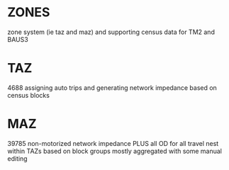 # ZONES
zone system (ie taz and maz) and supporting census data for TM2 and BAUS3



# TAZ
4688
assigning auto trips and generating network impedance
based on census blocks


# MAZ
39785
non-motorized network impedance PLUS all OD for all travel
nest within TAZs
based on block groups
  mostly aggregated with some manual editing
  
